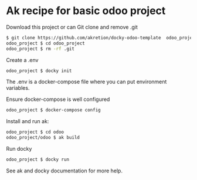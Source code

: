 # Ak recipe for basic odoo project


Download this project or can Git clone and remove .git
```sh
$ git clone https://github.com/akretion/docky-odoo-template  odoo_project
odoo_project $ cd odoo_project
odoo_project $ rm -rf .git
```

Create a .env
```sh
odoo_project $ docky init
```

The .env is a docker-compose file where you can put environment variables.

Ensure docker-compose is well configured
```sh
odoo_project $ docker-compose config
```

Install and run ak: 
```sh
odoo_project $ cd odoo
odoo_project/odoo $ ak build
```

Run docky
```sh
odoo_project $ docky run
```

See ak and docky documentation for more help.
